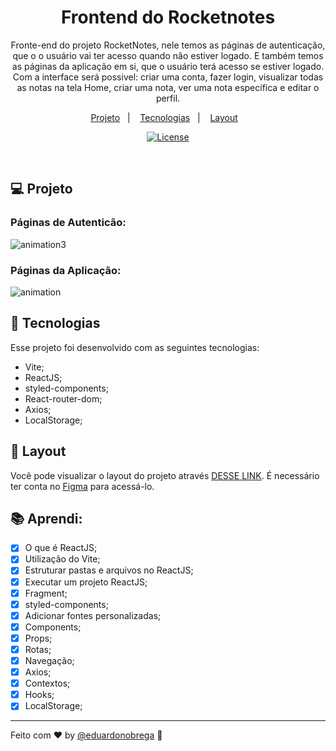 <h1 align="center">Frontend do Rocketnotes</h1>

<p align="center">
 Fronte-end do projeto RocketNotes, nele temos as páginas de autenticação, que o o usuário vai ter acesso quando não estiver logado.
 E também temos as páginas da aplicação em si, que o usuário terá acesso se estiver logado. Com a interface será possivel: criar uma conta, fazer login, visualizar todas as notas 
 na tela Home, criar uma nota, ver uma nota específica e editar o perfil.  
</p>

<p align="center">
  <a href="#-projeto">Projeto</a>&nbsp;&nbsp;&nbsp;|&nbsp;&nbsp;&nbsp;
  <a href="#-tecnologias">Tecnologias</a>&nbsp;&nbsp;&nbsp;|&nbsp;&nbsp;&nbsp;
  <a href="#-layout">Layout</a>&nbsp;&nbsp;&nbsp;
</p>

<p align="center">
  <a href="https://choosealicense.com/licenses/mit/"><img alt="License" src="https://img.shields.io/static/v1?label=license&message=MIT&color=49AA26&labelColor=000000"></a>
</p>

<br>



## 💻 Projeto

### Páginas de Autenticão:
![animation3](https://user-images.githubusercontent.com/87456011/219665454-c85738d7-101a-4566-ab5f-d5d3ab6d164c.gif)
### Páginas da Aplicação:
![animation](https://user-images.githubusercontent.com/87456011/219665652-bb572771-99ae-419e-965d-d866d0a0add7.gif)


## 🚀 Tecnologias

Esse projeto foi desenvolvido com as seguintes tecnologias:
- Vite;
- ReactJS;
- styled-components;
- React-router-dom;
- Axios;
- LocalStorage;

## 🔖 Layout

Você pode visualizar o layout do projeto através [DESSE LINK](https://www.figma.com/file/wUVfepza803Shwr5sA1Hu5/RocketNotes-(Copy)?node-id=0%3A1&t=uW0S3dFjuFySCIzK-0). É necessário ter conta no [Figma](https://figma.com) para acessá-lo.

## 📚 Aprendi:

- [x]  O que é ReactJS;
- [x]  Utilização do Vite;
- [x]  Estruturar pastas e arquivos no ReactJS;
- [x]  Executar um projeto ReactJS;
- [x]  Fragment;
- [x]  styled-components;
- [x]  Adicionar fontes personalizadas;
- [x]  Components;
- [x]  Props;
- [x]  Rotas;
- [x]  Navegação;
- [x]  Axios;
- [x]  Contextos;
- [x]  Hooks;
- [x]  LocalStorage;

---

Feito com ♥ by [@eduardonobrega](https://www.linkedin.com/in/eduardo-nunes-nobrega/) :wave: 
